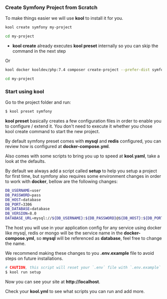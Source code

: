 ### Create Symfony Project from Scratch

To make things easier we will use **kool** to install it for you.

```bash
kool create symfony my-project

cd my-project
```
- **kool create** already executes **kool preset** internally so you can skip the command in the next step

Or

```bash
kool docker kooldev/php:7.4 composer create-project --prefer-dist symfony/website-skeleton my-project

cd my-project
```

### Start using kool

Go to the project folder and run:

```bash
$ kool preset symfony
```

**kool preset** basically creates a few configuration files in order to enable you to configure / extend it. You don't need to execute it whether you chose kool create command to start the new project.

By default symfony preset comes with **mysql** and **redis** configured, you can review how is configured at **docker-compose.yml**.

Also comes with some scripts to bring you up to speed at **kool.yaml**, take a look at the defaults.

By default we always add a script called **setup** to help you setup a project for first time, but symfony also requires some environment changes in order to work with **docker**, bellow are the following changes:

```bash
DB_USERNAME=user
DB_PASSWORD=pass
DB_HOST=database
DB_PORT=3306
DB_DATABASE=database
DB_VERSION=8.0
DATABASE_URL=mysql://${DB_USERNAME}:${DB_PASSWORD}@${DB_HOST}:${DB_PORT}/${DB_DATABASE}?serverVersion=${DB_VERSION}
```

The host you will use in your application config for any service using docker like mysql, redis or mongo will be the service name in the **docker-compose.yml**, so **mysql** will be referenced as **database**, feel free to change the name.

We recommend making these changes to you **.env.example** file to avoid steps on future installations.

```bash
# CAUTION, this script will reset your `.env` file with `.env.example`
$ kool run setup
```

Now you can see your site at **http://localhost**.

Check your **kool.yml** to see what scripts you can run and add more.
